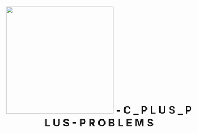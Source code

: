 <h1 align='center'>
    <img width='290px' src='https://www.hackerrank.com/wp-content/uploads/2018/08/hackerrank_logo.png'>
    - C _ P L U S _ P L U S - P R O B L E M S
</h1>


